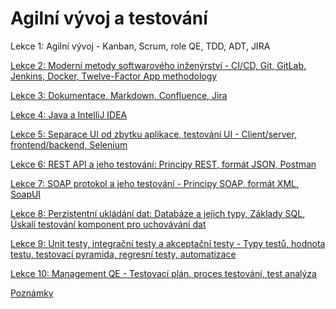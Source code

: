 # Agilní vývoj a testování

Lekce 1: Agilní vývoj - Kanban, Scrum, role QE, TDD, ADT, JIRA

[Lekce 2: Moderní metody softwarového inženýrství - CI/CD, Git, GitLab, Jenkins, Docker, Twelve-Factor App methodology][2]

[Lekce 3: Dokumentace, Markdown, Confluence, Jira][3]

[Lekce 4: Java a IntelliJ IDEA][4]

[Lekce 5: Separace UI od zbytku aplikace, testování UI - Client/server, frontend/backend, Selenium][5]

[Lekce 6: REST API a jeho testování: Principy REST, formát JSON, Postman][6]

[Lekce 7: SOAP protokol a jeho testování - Principy SOAP, formát XML, SoapUI][7]

[Lekce 8: Perzistentní ukládání dat: Databáze a jejich typy, Základy SQL, Úskalí testování komponent pro uchovávání dat][8]

[Lekce 9: Unit testy, integrační testy a akceptační testy - Typy testů, hodnota testu, testovací pyramida, regresní testy, automatizace][9]

[Lekce 10: Management QE - Testovací plán, proces testování, test analýza][10]

[Poznámky][notes]


[2]: https://docs.google.com/presentation/d/1-z14O9iHAC_CYO9qUc56j6meOxCQsJX8jAzS97-1iVs/edit?usp=sharing
[3]: https://docs.google.com/presentation/d/1fcFrvIqtr6vZVgLyrS6fGroBgAqGmMo2h2OXdaDqpXM/edit?usp=sharing
[4]: https://docs.google.com/presentation/d/1ZYw1SK_hC3OxK4_GTBYdJVNpcgIs0ckJQdjNqzEgmnM/edit?usp=sharing
[5]: https://docs.google.com/presentation/d/1gaovMyLXs0Abk1nYNRU-rv6vRSpF35daUDPs7uD9cdA/edit?usp=sharing
[6]: https://docs.google.com/presentation/d/1LIPs1tVMk8xhoY4wVnpEz_iIgZAqaBpHamveY7UOpi4/edit?usp=sharing
[7]: https://docs.google.com/presentation/d/1HHprkISLx2gMjR2XEyA6vJ0WSIZHf2CpXzDkXdQk9PI/edit?usp=sharing
[8]: https://docs.google.com/presentation/d/1ngh2cHJh51Axcg9_LO-GTCc6vzxON6cNCvBLiFnAlOI/edit?usp=sharing
[9]: https://docs.google.com/presentation/d/1yeo9CLplA5y6duQew9UWYWjPNJFQSWqQ5uQpuyzmzrA/edit?usp=sharing
[10]: https://docs.google.com/presentation/d/1XlwxmIdm0KCPf6AlBrSZKpRMwEPzEB2nJYOkJO3WGSI/edit?usp=sharing
[notes]: https://docs.google.com/document/d/1ZxgyXuPLukwg9MU6FdrMunMHNqlYjGF_DxOE_qO0QfA/edit?usp=sharing
